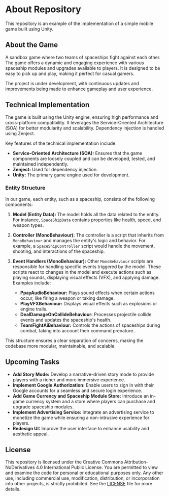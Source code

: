 # About Repository

This repository is an example of the implementation of a simple mobile game built using Unity.

## About the Game

A sandbox game where two teams of spaceships fight against each other. The game offers a dynamic and engaging experience with various spaceship modules and upgrades available to players. It is designed to be easy to pick up and play, making it perfect for casual gamers.

The project is under development, with continuous updates and improvements being made to enhance gameplay and user experience.

## Technical Implementation

The game is built using the Unity engine, ensuring high performance and cross-platform compatibility. It leverages the Service-Oriented Architecture (SOA) for better modularity and scalability. Dependency injection is handled using Zenject.

Key features of the technical implementation include:

- **Service-Oriented Architecture (SOA):** Ensures that the game components are loosely coupled and can be developed, tested, and maintained independently.
- **Zenject:** Used for dependency injection.
- **Unity:** The primary game engine used for development.

### Entity Structure

In our game, each entity, such as a spaceship, consists of the following components:

1. **Model (Entity Data):** The model holds all the data related to the entity. For instance, `SpaceShipData` contains properties like health, speed, and weapon types.

2. **Controller (MonoBehaviour):** The controller is a script that inherits from `MonoBehaviour` and manages the entity's logic and behavior. For example, a `SpaceShipController` script would handle the movement, shooting, and interactions of the spaceship.

3. **Event Handlers (MonoBehaviour):** Other `MonoBehaviour` scripts are responsible for handling specific events triggered by the model. These scripts react to changes in the model and execute actions such as playing sounds, displaying visual effects (VFX), and applying damage. Examples include:
   - **PpayAudioBehaviour:** Plays sound effects when certain actions occur, like firing a weapon or taking damage.
   - **PlayVFXBehaviour:** Displays visual effects such as explosions or engine trails.
   - **DealDamageOnCollideBehaviour:** Processes projectile collide events and updates the spaceship's health.
   - **TeamFightAiBehaviour:** Controls the actions of spaceships during combat, taking into account their command prenature..

This structure ensures a clear separation of concerns, making the codebase more modular, maintainable, and scalable.

## Upcoming Tasks

- **Add Story Mode:** Develop a narrative-driven story mode to provide players with a richer and more immersive experience.
- **Implement Google Authorization:** Enable users to sign in with their Google accounts for a seamless and secure login experience.
- **Add Game Currency and Spaceship Module Store:** Introduce an in-game currency system and a store where players can purchase and upgrade spaceship modules.
- **Implement Advertising Service:** Integrate an advertising service to monetize the game while ensuring a non-intrusive experience for players.
- **Redesign UI:** Improve the user interface to enhance usability and aesthetic appeal.

## License

This repository is licensed under the Creative Commons Attribution-NoDerivatives 4.0 International Public License. You are permitted to view and examine the code for personal or educational purposes only. Any other use, including commercial use, modification, distribution, or incorporation into other projects, is strictly prohibited. See the [LICENSE](./LICENSE) file for more details.
